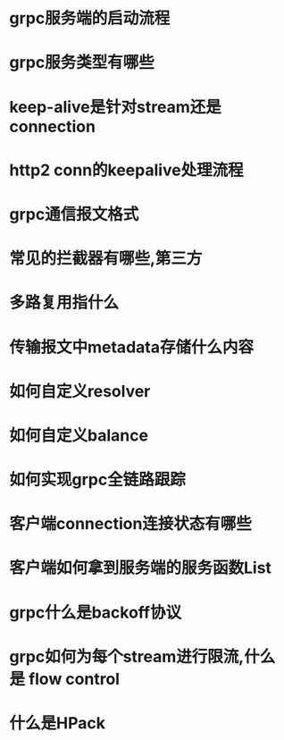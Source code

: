 # grpc服务端的启动流程

# grpc服务类型有哪些

# keep-alive是针对stream还是connection

# http2 conn的keepalive处理流程

# grpc通信报文格式

# 常见的拦截器有哪些,第三方

# 多路复用指什么

# 传输报文中metadata存储什么内容

# 如何自定义resolver

# 如何自定义balance

# 如何实现grpc全链路跟踪
# 客户端connection连接状态有哪些
# 客户端如何拿到服务端的服务函数List
# grpc什么是backoff协议
# grpc如何为每个stream进行限流,什么是 flow control
# 什么是HPack